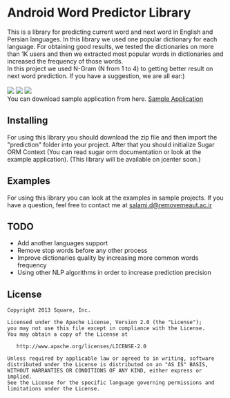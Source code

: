 # Android Word Predictor Library
This is a library for predicting current word and next word in English and Persian languages. In this library we used one popular dictionary for each language. For obtaining good results, we tested the dictionaries on more than 1K users and then we extracted most popular words in dictionaries and increased the frequency of those words.<br />
In this project we used N-Gram (N from 1 to 4) to getting better result on next word prediction. If you have a suggestion, we are all ear:)<br />
<br />
![](http://ayhansalami.ir/wordprediction/1-small.jpg)
![](http://ayhansalami.ir/wordprediction/2-small.jpg)
![](http://ayhansalami.ir/wordprediction/3-small.jpg)
<br />
You can download sample application from here.
[Sample Application](http://ayhansalami.ir/wordprediction/app-release.apk)

## Installing
For using this library you should download the zip file and then import the "prediction" folder into your project. After that you should initialize Sugar ORM Context (You can read sugar orm documentation or look at the example application).
(This library will be available on jcenter soon.)

## Examples
For using this library you can look at the examples in sample projects. If you have a question, feel free to contact me at salami.d@removemeaut.ac.ir

## TODO
- Add another languages support
- Remove stop words before any other process
- Improve dictionaries quality by increasing more common words frequency
- Using other NLP algorithms in order to increase prediction precision

## License
    Copyright 2013 Square, Inc.

    Licensed under the Apache License, Version 2.0 (the "License");
    you may not use this file except in compliance with the License.
    You may obtain a copy of the License at

       http://www.apache.org/licenses/LICENSE-2.0

    Unless required by applicable law or agreed to in writing, software
    distributed under the License is distributed on an "AS IS" BASIS,
    WITHOUT WARRANTIES OR CONDITIONS OF ANY KIND, either express or implied.
    See the License for the specific language governing permissions and
    limitations under the License.
